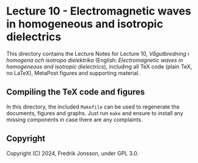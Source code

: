 # Lecture 10 - Electromagnetic waves in homogeneous and isotropic dielectrics

This directory contains the Lecture Notes for Lecture 10, <i>Vågutbredning i
homogena och isotropa dielektrika</i> (English: <i>Electromagnetic waves in
homogeneous and isotropic dielectrics</i>), including all TeX code (plain TeX,
no LaTeX), MetaPost figures and supporting material.

## Compiling the TeX code and figures

In this directory, the included `Makefile` can be used to regenerate the
documents, figures and graphs. Just run `make` and ensure to install any
missing components in case there are any complaints.

## Copyright
Copyright (C) 2024, Fredrik Jonsson, under GPL 3.0.
